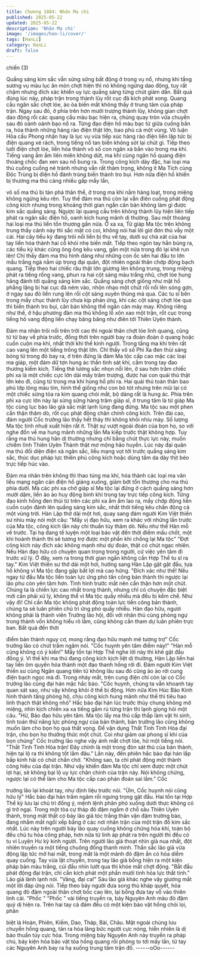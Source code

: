```yaml
---
title: Chương 1884: Nhân Ma chi
published: 2025-05-22
updated: 2025-05-22
description: 'Nhân Ma chi'
image: '/images/han-li/cover/'
tags: [HanLi]
category: HanLi
draft: false
---
```


chiến (3)

Quầng sáng kim sắc vẫn sừng sững bất động ở trong vụ nổ,
nhưng khi tầng sương vụ màu lục ăn mòn chợt hiện thì nó không
ngừng dao động, tuy rất chậm nhưng đích xác khiến uy lực quầng
sáng từng chút giảm dần.
Bất quá đúng lúc này, pháp trận trong thành lũy rốt cục đã kích
phát xong. Quang cầu ngân sắc chợt lóe, ào òa biến mất không
thấy ở trung tâm của pháp trận.
Ngay sau đó, ở phía trên hơn mười trượng thành lũy, không gian
chợt dao động rồi các quang cầu màu bạc hiện ra, chúng quay
tròn vừa chuyển sau đó oành oành bạo nổ ra.
Từng đạo điện hồ màu bạc từ giữa cuồng bắn ra, hóa thành
những hàng rào điện thật lớn, bao phủ cả một vùng.
Vô luận Hỏa cầu Phong nhận hay là lục vụ vừa tiếp xúc hàng rào
điện liền lập tức bị điện quang xé rách, trong tiếng nổ tan biến
không sót lại chút gì.
Tiếp theo lưới điện chợt lóe, liền hóa thành vô số con ngân xà
bắn vào trong ma khí.
Tiếng vang ầm ầm liên miên không dứt, ma khí cùng ngân hồ
quang điện thoáng chốc đan xen sau nổ bung ra.
Trong công kích dày đặc, hai loại ma thú cuống cuồng né tránh
nhưng vẫn rất thảm trọng, không ít Ma Tích cùng Độc Trùng bị
điện hồ đánh trúng biến thành tro bụi.
Hơn nữa điện hồ khiến bị thương ma thú càng nhiều gấp mấy lần,

vô số ma thú bị tàn phá thân thể, ở trong ma khí nằm hàng loạt,
trong miệng không ngừng kêu rên.
Tuy thế đám ma thú còn lại vẫn điên cuồng phát động công kích
nhưng trong khoảng thời gian ngắn căn bản không làm gì được
kim sắc quầng sáng.
Ngược lại quang cầu trên không thành lũy hiện liên tiếp phát ra
ngân sắc điện hồ, oanh kích hung mãnh dị thường.
Sau một thoáng hai loại ma thú liền tổn thương gần nửa.
Ở xa xa, Tử giáp Ma tộc trên không trung thấy cảnh này thì sắc
mặt có coi, không nói hai lời giơ đơn thủ vẫy một cái.
Hai cây tiểu kỳ đang trôi nổi liền bị thu về tay, dưới sự chà xát của
hai tay liền hóa thành hai cỗ khói nhẹ biến mất.
Tiếp theo ngón tay hắn búng ra, các tiểu kỳ khác cũng ông ông
kêu vang, gần một nửa trong đó lại khẽ run lên!
Chỉ thấy đám ma thú hình dáng như những con ốc sên hai đầu to
lớn mầu trắng ngà nằm úp trong đại quân, đột nhiên ngoài thân
chớp động bạch quang. Tiếp theo hai chiếc râu thật lớn giương
lên không trung, trong miệng phát ra tiếng rống vang, phun ra hai
cột sáng màu trắng nhũ, chợt lóe hung hăng đánh tới quầng sáng
kim sắc.
Quầng sáng chợt giống như mặt hồ phẳng lặng bị hai cục đá ném
vào, nhộn nhạo một chút rồi nổi lên sóng gợn, ở ngay sau đó liền
rung lên rồi cột sáng xuyên thủng mà qua.
Các tu sĩ bên trong mấy chục thành lũy chưa kịp phản ứng, khi
các cột sáng chợt lóe qua thì biến thành tro bụi, căn bản không
thể ngăn cản mảy may.
Không riêng như thế, ở hậu phương đàn ma thú khổng lồ xôn xao
một trận, rốt cục trong tiếng hô vang động liền chạy băng băng
như điên tới Thiên Uyên thành.

Đám ma nhân trôi nổi trên trời cao thì ngoài thân chợt lóe linh
quang, cũng từ từ bay về phía trước, đồng thời trên người bay ra
đoàn đoàn ô quang hoặc cuồn cuộn ma khí, nhất thời khí thế kinh
người.
Trong tầng ma khí trên rất cao vang lên một tiếng trống thật lớn.
Chỉ thấy vô số Phi Xa đen thùi sáng bóng từ trong đó bay ra, ở
trên đứng là đám Ma tộc cấp cao mặc các loại ma giáp, một đám
dữ tợn hung ác thần tình sát khí, cầm trong tay đao thương kiếm
kích.
Tiếng thê lương sắc nhọn nổi lên, ở sau hơn trăm chiếc phi xa là
một chiếc cực lớn dài mấy trăm trượng, được hai con quái thú
thật lớn kéo đi, cũng từ trong ma khí hùng hổ phi ra.
Hai quái thú toàn thân bao phủ lớp lông màu tím, hình thể giống
như con bò tót nhưng trên mũi lại có một chiếc sừng tỏa ra kim
quang chói mắt, bộ dáng rất là hung ác.
Phía trên phi xa cực lớn này lại sừng sững hàng trăm giáp sĩ, ở
trung tâm là tử giáp Ma tộc cùng lục bào lão giả sắc mặt lạnh lùng
đang đứng.
Ma tộc sau một phen cẩn thận thăm dò, rốt cục phát động chân
chính công kích.
Trên đài cao, đám người Cốc trưởng lão thấy hết thảy thì không
khỏi nhíu mày.
Số lượng Ma tộc tinh nhuệ xuất hiện rất ít. Thật sự vượt ngoài
đoán của bọn họ, so với nghe đồn về ma hung mãnh những lần
Ma kiếp trước thật không hợp.
Tuy rằng ma thú hung hãn dị thường nhưng chỉ bằng chút thực
lực này, muốn chiếm lĩnh Thiên Uyên Thành thật mơ mộng hão
huyền.
Lúc này đại quân ma thú đối diện điện xà ngân sắc, liều mạng vọt
tới trước quầng sáng kim sắc, thúc dục pháp lực thiên phú công
kích hoặc dùng tấm da dày thịt béo trực tiếp húc vào.

Đám ma nhân trên không thì thao túng ma khí, hóa thành các loại
ma vân liều mạng ngăn cản điện hồ giáng xuống, giảm bớt tổn
thương cho ma thú phía dưới.
Mà các phi xa chở giáp sĩ Ma tộc lại đứng ở cách quầng sáng
hơn mười dặm, liền ào ào huy động binh khí trong tay trực tiếp
công kích.
Từng đạo kinh hồng đen thùi từ trên các phi xa ầm ầm lao ra, mấy
chớp động liền cuồn cuộn đánh lên quầng sáng kim sắc, nhất thời
tiếng kêu chấn động cả một vùng trời.
Hàn Lập thở dài một hơi, quay sang đám người Kim Việt thiền sư
nhíu mày nói một câu:
"Mấy vị đạo hữu, xem ra khác với những lần trước của Ma tộc,
công kích lần này chỉ thuần túy thăm dò. Nếu như thế Hàn mỗ về
trước. Tại hạ đang tế luyện một loại bảo vật đến thời điểm mấu
chốt, một khi hoành thành thì sẽ tương trợ được một phần khi
chống lại Ma tộc"
"Đợt công kích này đích xác không mạnh như dự đoán, thật có
chút ngạc nhiên. Nếu Hàn đạo hữu có chuyện quan trọng trong
người, cứ việc yên tâm đi trước xử lý. Ở đây, xem ra trong thời
gian ngắn không cần Hợp Thể tu sĩ ra tay." Kim Việt thiền sư thở
dài một hơi, hướng sang Hàn Lập gật gật đầu, tựa hồ không vì
Ma tộc đang gặp bất lợi mà cao hứng.
"Đích xác như thế! Nếu ngay từ đầu Ma tộc liền toàn lực ứng phó
tấn công bản thành thì ngược lại lão phu còn yên tâm hơn. Tình
hình trước mắt nên cẩn thận hơn một chút. Chúng ta là chiến lực
cao nhất trong thành, nhưng chỉ có chuyện đặc biệt mới cần phải
xử lý, không thể vì Ma tộc quấy nhiễu mà đều bị kềm chế. Như
vậy đi! Chỉ cần Ma tộc không phát động toàn lực tiến công bản
thành, chúng ta sẽ luân phiên chủ trì ứng phó quấy nhiễu.
Hàn đạo hữu, ngươi không phải là thành viên Trưởng lão hội, đối
với nhân thủ cùng phòng ngự trong thành vốn không hiểu rõ lắm,
cũng không cần tham dự luân phiên trực ban. Bất quá đến thời

điểm bản thành nguy cơ, mong rằng đạo hữu mạnh mẽ tương trợ"
Cốc trưởng lão có chút trầm ngâm nói.
"Cốc huynh yên tâm điểm này!"
"Hàn mỗ cũng không có ý kiến!"
Mấy tồn tại Hợp Thể nghe lời này thì khẽ gật đầu đồng ý.
Vì thế khi ma thú đang công kích kịch liệt dị thường, Hàn Lập liền
hai tay liền ôm quyền hóa thành một đạo thanh hồng rời đi.
Đám người Kim Việt thiền sư cùng Ngân quang tiên tử không lâu
sau đó cũng ào ào rời cung điện bạch ngọc mà đi.
Trong nháy mắt, trên cung điện chỉ còn lại có Cốc trưởng lão cùng
đại hán mặc hắc bào.
"Cốc huynh, chúng ta vẫn khoanh tay quan sát sao, như vậy
không khỏi ở thế bị động. Hơn nữa Kim Húc Bảo Kính hình thành
tầng phòng hộ, chịu công kích hung mãnh như thế thì tiêu hao linh
thạch thật không nhỏ" Hắc bào đại hán lúc trước thủy chung
không mở miệng, nhìn kịch chiến xa xa tiếng gầm rú từng trận thì
lạnh giọng hỏi một câu.
"Hừ, Bảo đạo hữu yên tâm. Ma tộc lấy ma thú cấp thấp làm vật hi
sinh, tính toán thử năng lực phòng ngự của bản thành, bản trưởng
lão cũng không muốn làm cho bọn họ quá thất vọng. Để vận dụng
Thất Tinh Tinh Hỏa đại trận, cho bọn họ thưởng thức một chút.
Coi như giảm oai phong sĩ khí của bọn chúng" Cốc trưởng lão
nghe vậy ánh mắt chợt lóe, hừ một tiếng nói.
"Thất Tinh Tinh Hỏa trận! Đây chính là một trong đòn sát thủ của
bản thành, hiện tại lộ ra thì không tốt lắm đâu." Lần này, đến
phiên hắc bào đại hán lắp bắp kinh hãi có chút chần chờ.
"Không sao, ta chỉ phát động một thành công hiệu của đại trận.
Như vậy khiến đám Ma tộc chỉ xem được một chút lợi hại, sẽ
không bại lộ uy lực chân chính của trận này. Nói không chừng,
ngược lại có thể làm cho Ma tộc cấp cao phán đoán sai lầm." Cốc

trưởng lão lại khoát tay, như định liệu trước nói.
"Ừm, Cốc huynh nói cũng hữu lý" Hắc bào đại hán trầm ngâm rồi
ngưng trọng gật đầu.
Hai tồn tại Hợp Thể kỳ lưu lại chủ trì đồng ý, mệnh lệnh phân phó
xuống dưới thực không có gì trở ngại.
Trong một tòa cự tháp đỏ đậm ngầm ở chỗ sâu Thiên Uyên
thành, trong mật thất có bảy lão giả tóc trắng thân vận đậm
trường bào, đang nhắm mắt ngồi xếp bằng ở các nơi nhãn trận
của một trận đồ kim sắc nhất.
Lúc này trên người bảy lão quay cuồng không chừng hỏa khí,
toàn bộ đều chủ tu hỏa công pháp, hơn nữa từ linh áp phát ra
trên người thì đều có tu vi Luyện Hư kỳ kinh người.
Trên người lão giả thoạt nhìn già nua nhất, đột nhiên truyền ra
một tiếng chuông đồng thanh minh.
Thần sắc lão giả vừa động lập tức mở hai mắt, trong mắt là một
mảnh đỏ đậm ẩn có hỏa diễm quay cuồng.
Tay vừa lật chuyển, trong tay lão giả bỗng hiện ra một kiện pháp
bàn màu trắng, cúi đầu nhìn lướt qua thì khóe mắt chợt động.
"Bắt đầu phát động đại trận, chỉ cần kích phát một phần mười tinh
hỏa lực thất tinh." Lão giả lành lạnh nói.
"Vâng, đại ca!" Sáu lão giả khác nghe vậy giương mắt một lời đáp
ứng nói.
Tiếp theo bảy người đưa song thủ kháp quyết, hỏa quang đỏ đậm
ngoài thân chợt bốc cao lên, lại bỗng đưa tay vỗ vào thiên linh
cái.
"Phốc " "Phốc " vài tiếng truyền ra, bảy Nguyên Anh màu đỏ đậm
quỷ dị hiện ra.
Trên hai tay cả đám đều có một kiện bảo vật hồng chói lọi, phân

biệt là Hoàn, Phiên, Kiếm, Dao, Tháp, Bài, Châu.
Mặt ngoài chúng lưu chuyển hồng quang, tản ra hỏa lãng bức
người cực nóng, hiển nhiên là dị bảo thuần túy cực hỏa.
Trong miệng bảy Nguyên Anh này truyền ra pháp chú, bảy kiện
hỏa bảo vật tỏa hồng quang rồi phóng to tới mấy lần, từ tay các
Nguyên Anh bay ra hạ xuống trung tâm trận đồ.
------oOo------
